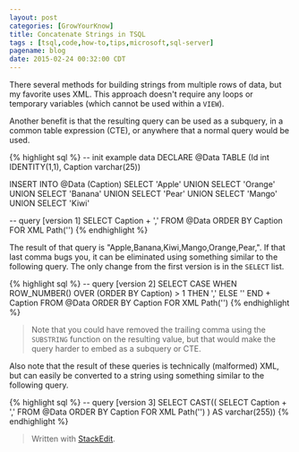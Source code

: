 ```yaml
---
layout: post
categories: [GrowYourKnow]
title: Concatenate Strings in TSQL
tags : [tsql,code,how-to,tips,microsoft,sql-server]
pagename: blog
date: 2015-02-24 00:32:00 CDT
---
```


There several methods for building strings from multiple rows of data, but my favorite uses XML. This approach doesn't require any loops or temporary variables (which cannot be used within a `VIEW`).

Another benefit is that the resulting query can be used as a subquery, in a common table expression (CTE), or anywhere that a normal query would be used.

{% highlight sql %}
-- init example data
DECLARE @Data TABLE (Id int IDENTITY(1,1), Caption varchar(25))
 
INSERT INTO @Data (Caption)
       SELECT 'Apple'
 UNION SELECT 'Orange'
 UNION SELECT 'Banana'
 UNION SELECT 'Pear'
 UNION SELECT 'Mango'
 UNION SELECT 'Kiwi'
 
-- query [version 1]
SELECT Caption + ','
  FROM @Data
 ORDER BY Caption
   FOR XML Path('')
{% endhighlight %}

The result of that query is "Apple,Banana,Kiwi,Mango,Orange,Pear,". If that last comma bugs you, it can be eliminated using something similar to the following query. The only change from the first version is in the `SELECT` list.

{% highlight sql %}
-- query [version 2]
SELECT CASE WHEN ROW_NUMBER() OVER (ORDER BY Caption) > 1
            THEN ','
            ELSE '' END + Caption
  FROM @Data
 ORDER BY Caption
   FOR XML Path('')
{% endhighlight %}
   
> Note that you could have removed the trailing comma using the `SUBSTRING` function on the resulting value, but that would make the query harder to embed as a subquery or CTE.

Also note that the result of these queries is technically (malformed) XML, but can easily be converted to a string using something similar to the following query.

{% highlight sql %}
-- query [version 3]
SELECT CAST((
  SELECT Caption + ','
    FROM @Data
   ORDER BY Caption
     FOR XML Path('')
) AS varchar(255))
{% endhighlight %}

> Written with [StackEdit](https://stackedit.io/).